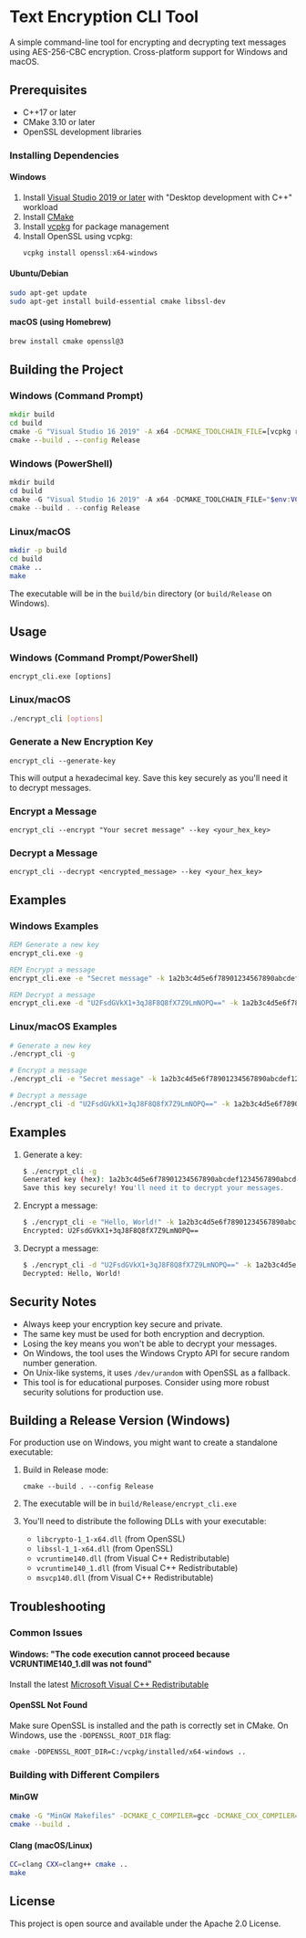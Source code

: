 # Text Encryption CLI Tool

A simple command-line tool for encrypting and decrypting text messages using AES-256-CBC encryption. Cross-platform support for Windows and macOS.

## Prerequisites

- C++17 or later
- CMake 3.10 or later
- OpenSSL development libraries

### Installing Dependencies

#### Windows
1. Install [Visual Studio 2019 or later](https://visualstudio.microsoft.com/downloads/) with "Desktop development with C++" workload
2. Install [CMake](https://cmake.org/download/)
3. Install [vcpkg](https://vcpkg.io/en/getting-started.html) for package management
4. Install OpenSSL using vcpkg:
   ```powershell
   vcpkg install openssl:x64-windows
   ```

#### Ubuntu/Debian
```bash
sudo apt-get update
sudo apt-get install build-essential cmake libssl-dev
```

#### macOS (using Homebrew)
```bash
brew install cmake openssl@3
```

## Building the Project

### Windows (Command Prompt)
```cmd
mkdir build
cd build
cmake -G "Visual Studio 16 2019" -A x64 -DCMAKE_TOOLCHAIN_FILE=[vcpkg root]/scripts/buildsystems/vcpkg.cmake ..
cmake --build . --config Release
```

### Windows (PowerShell)
```powershell
mkdir build
cd build
cmake -G "Visual Studio 16 2019" -A x64 -DCMAKE_TOOLCHAIN_FILE="$env:VCPKG_ROOT/scripts/buildsystems/vcpkg.cmake" ..
cmake --build . --config Release
```

### Linux/macOS
```bash
mkdir -p build
cd build
cmake ..
make
```

The executable will be in the `build/bin` directory (or `build/Release` on Windows).

## Usage

### Windows (Command Prompt/PowerShell)
```
encrypt_cli.exe [options]
```

### Linux/macOS
```bash
./encrypt_cli [options]
```

### Generate a New Encryption Key
```
encrypt_cli --generate-key
```
This will output a hexadecimal key. Save this key securely as you'll need it to decrypt messages.

### Encrypt a Message
```
encrypt_cli --encrypt "Your secret message" --key <your_hex_key>
```

### Decrypt a Message
```
encrypt_cli --decrypt <encrypted_message> --key <your_hex_key>
```

## Examples

### Windows Examples
```cmd
REM Generate a new key
encrypt_cli.exe -g

REM Encrypt a message
encrypt_cli.exe -e "Secret message" -k 1a2b3c4d5e6f78901234567890abcdef1234567890abcdef1234567890abcdef

REM Decrypt a message
encrypt_cli.exe -d "U2FsdGVkX1+3qJ8F8Q8fX7Z9LmNOPQ==" -k 1a2b3c4d5e6f78901234567890abcdef1234567890abcdef1234567890abcdef
```

### Linux/macOS Examples
```bash
# Generate a new key
./encrypt_cli -g

# Encrypt a message
./encrypt_cli -e "Secret message" -k 1a2b3c4d5e6f78901234567890abcdef1234567890abcdef1234567890abcdef

# Decrypt a message
./encrypt_cli -d "U2FsdGVkX1+3qJ8F8Q8fX7Z9LmNOPQ==" -k 1a2b3c4d5e6f78901234567890abcdef1234567890abcdef1234567890abcdef
```

## Examples

1. Generate a key:
   ```bash
   $ ./encrypt_cli -g
   Generated key (hex): 1a2b3c4d5e6f78901234567890abcdef1234567890abcdef1234567890abcdef
   Save this key securely! You'll need it to decrypt your messages.
   ```

2. Encrypt a message:
   ```bash
   $ ./encrypt_cli -e "Hello, World!" -k 1a2b3c4d5e6f78901234567890abcdef1234567890abcdef1234567890abcdef
   Encrypted: U2FsdGVkX1+3qJ8F8Q8fX7Z9LmNOPQ==
   ```

3. Decrypt a message:
   ```bash
   $ ./encrypt_cli -d "U2FsdGVkX1+3qJ8F8Q8fX7Z9LmNOPQ==" -k 1a2b3c4d5e6f78901234567890abcdef1234567890abcdef1234567890abcdef
   Decrypted: Hello, World!
   ```

## Security Notes

- Always keep your encryption key secure and private.
- The same key must be used for both encryption and decryption.
- Losing the key means you won't be able to decrypt your messages.
- On Windows, the tool uses the Windows Crypto API for secure random number generation.
- On Unix-like systems, it uses `/dev/urandom` with OpenSSL as a fallback.
- This tool is for educational purposes. Consider using more robust security solutions for production use.

## Building a Release Version (Windows)

For production use on Windows, you might want to create a standalone executable:

1. Build in Release mode:
   ```
   cmake --build . --config Release
   ```

2. The executable will be in `build/Release/encrypt_cli.exe`

3. You'll need to distribute the following DLLs with your executable:
   - `libcrypto-1_1-x64.dll` (from OpenSSL)
   - `libssl-1_1-x64.dll` (from OpenSSL)
   - `vcruntime140.dll` (from Visual C++ Redistributable)
   - `vcruntime140_1.dll` (from Visual C++ Redistributable)
   - `msvcp140.dll` (from Visual C++ Redistributable)

## Troubleshooting

### Common Issues

#### Windows: "The code execution cannot proceed because VCRUNTIME140_1.dll was not found"
Install the latest [Microsoft Visual C++ Redistributable](https://aka.ms/vs/17/release/vc_redist.x64.exe)

#### OpenSSL Not Found
Make sure OpenSSL is installed and the path is correctly set in CMake. On Windows, use the `-DOPENSSL_ROOT_DIR` flag:
```
cmake -DOPENSSL_ROOT_DIR=C:/vcpkg/installed/x64-windows ..
```

### Building with Different Compilers

#### MinGW
```bash
cmake -G "MinGW Makefiles" -DCMAKE_C_COMPILER=gcc -DCMAKE_CXX_COMPILER=g++ ..
cmake --build .
```

#### Clang (macOS/Linux)
```bash
CC=clang CXX=clang++ cmake ..
make
```

## License

This project is open source and available under the Apache 2.0 License.
